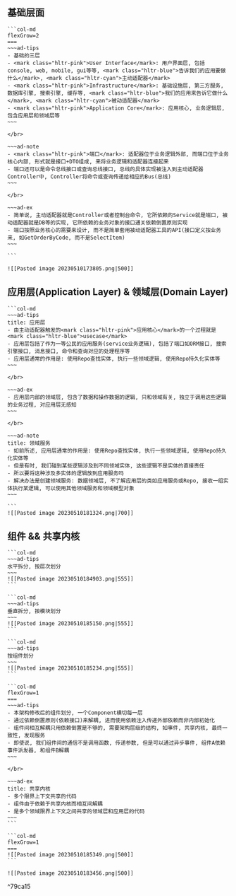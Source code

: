 ## 基础层面
````col
```col-md
flexGrow=2
===
~~~ad-tips
- 基础的三层
- <mark class="hltr-pink">User Interface</mark>: 用户界面层, 包括console, web, mobile, gui等等, <mark class="hltr-blue">告诉我们的应用要做什么</mark>, <mark class="hltr-cyan">主动适配器</mark>
- <mark class="hltr-pink">Infrastructure</mark>: 基础设施层, 第三方服务, 数据库引擎, 搜索引擎, 缓存等, <mark class="hltr-blue">我们的应用来告诉它做什么</mark>, <mark class="hltr-cyan">被动适配器</mark>
- <mark class="hltr-pink">Application Core</mark>: 应用核心, 业务逻辑层, 包含应用层和领域层等
~~~

</br>

~~~ad-note
- <mark class="hltr-pink">端口</mark>: 适配器位于业务逻辑外部, 而端口位于业务核心内部, 形式就是接口+DTO组成, 来将业务逻辑和适配器连接起来
- 端口还可以是命令总线接口或查询总线接口, 总线的具体实现被注入到主动适配器Controller中, Controller将命令或查询传递给相应的Bus(总线)
~~~

</br>

~~~ad-ex
- 简单说, 主动适配器就是Controller或者控制台命令, 它所依赖的Service就是端口, 被动适配器就是DB等的实现, 它所依赖的业务对象的接口通关依赖倒置原则实现
- 端口按照业务核心的需要来设计, 而不是简单套用被动适配器工具的API(接口定义按业务来, 如GetOrderByCode, 而不是SelectItem)
~~~

```

![[Pasted image 20230510173805.png|500]]
````

## 应用层(Application Layer) & 领域层(Domain Layer)

````col
```col-md
~~~ad-tips
title: 应用层
- 由主动适配器触发的<mark class="hltr-pink">应用核心</mark>的一个过程就是<mark class="hltr-blue">usecase</mark>
- 应用层包括了作为一等公民的应用服务(service业务逻辑), 包括了端口如ORM接口, 搜索引擎接口, 消息接口, 命令和查询对应的处理程序等
- 应用层通常的作用是: 使用Repo查找实体, 执行一些领域逻辑, 使用Repo持久化实体等
~~~

</br>

~~~ad-ex
- 应用层内部的领域层, 包含了数据和操作数据的逻辑, 只和领域有关, 独立于调用这些逻辑的业务过程, 对应用层无感知
~~~

</br>

~~~ad-note
title: 领域服务
- 如前所述, 应用层通常的作用是: 使用Repo查找实体, 执行一些领域逻辑, 使用Repo持久化实体等
- 但是有时, 我们碰到某些逻辑涉及到不同领域实体, 这些逻辑不是实体的直接责任
- 所以要将这种涉及多实体的逻辑放到应用服务吗
- 解决办法是创建领域服务: 数据领域层, 不了解应用层的类如应用服务或Repo, 接收一组实体执行某逻辑, 可以使用其他领域服务和领域模型对象
~~~

```
![[Pasted image 20230510181324.png|700]]
````

## 组件 && 共享内核
````col
```col-md
~~~ad-tips
水平拆分, 按层次划分
~~~
![[Pasted image 20230510184903.png|555]]
```

```col-md
~~~ad-tips
垂直拆分, 按模块划分
~~~
![[Pasted image 20230510185150.png|555]]
```

```col-md
~~~ad-tips
按组件划分
~~~
![[Pasted image 20230510185234.png|555]]
```

````
````col
```col-md
flexGrow=1
===
~~~ad-tips
- 本架构修改后的组件划分, 一个Component横切每一层
- 通过依赖倒置原则(依赖接口)来解耦, 进而使用依赖注入传递外部依赖而非内部初始化
- 组件间相互解耦只用依赖倒置是不够的, 需要架构层级的结构, 如事件, 共享内核, 最终一致性, 发现服务
- 即使说, 我们组件间的通信不是调用函数, 传递参数, 但是可以通过异步事件, 组件A依赖事件派发器, 和组件B解耦
~~~

</br>

~~~ad-ex
title: 共享内核
- 多个限界上下文共享的代码
- 组件由于依赖于共享内核而相互间解耦
- 是多个领域限界上下文之间共享的领域层和应用层的代码
~~~
```

```col-md
flexGrow=1
===
![[Pasted image 20230510185349.png|500]]
```

![[Pasted image 20230510183456.png|500]]
````
^79ca15




















